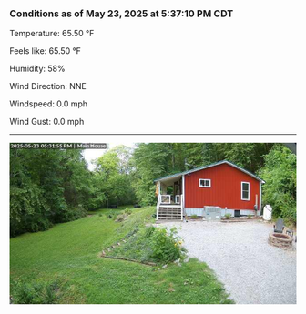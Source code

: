 ### Conditions as of May 23, 2025 at 5:37:10 PM CDT 

Temperature: 65.50 &deg;F

Feels like: 65.50 &deg;F

Humidity: 58%

Wind Direction: NNE

Windspeed: 0.0 mph

Wind Gust: 0.0 mph

---

<img src="./images/latest.jpeg"/>

